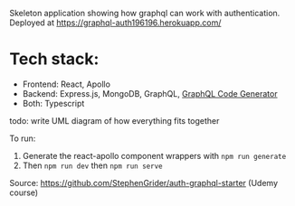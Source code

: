 Skeleton application showing how graphql can work with authentication. 
Deployed at https://graphql-auth196196.herokuapp.com/

# Tech stack:
- Frontend: React, Apollo 
- Backend: Express.js, MongoDB, GraphQL, [GraphQL Code Generator](https://graphql-code-generator.com/)
- Both: Typescript

todo: write UML diagram of how everything fits together

To run:
1. Generate the react-apollo component wrappers with `npm run generate`
2. Then `npm run dev` then `npm run serve`

Source: https://github.com/StephenGrider/auth-graphql-starter (Udemy course)
